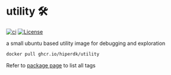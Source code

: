 # utility 🛠️

[![ci](https://github.com/hiperdk/utility/actions/workflows/push.yml/badge.svg?branch=main)](https://github.com/hiperdk/utility/actions/workflows/push.yml)
[![License](https://img.shields.io/github/license/hiperdk/utility)](LICENSE)

a small ubuntu based utility image for debugging and exploration

```bash
docker pull ghcr.io/hiperdk/utility
```

Refer to [package page](https://github.com/hiperdk/utility/pkgs/container/utility) to list all tags
